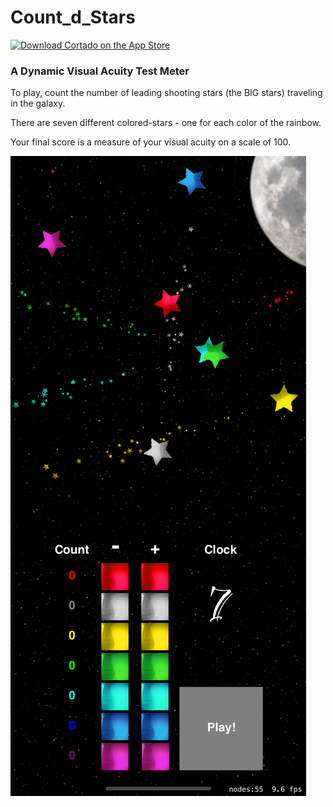 # Count_d_Stars

[![Download Cortado on the App Store](http://linkmaker.itunes.apple.com/images/badges/en-us/badge_appstore-lrg.svg)](https://apps.apple.com/app/id1535620875)

### A Dynamic Visual Acuity Test Meter

To play, count the number of leading shooting stars (the BIG stars) traveling in the galaxy.

There are seven different colored-stars - one for each color of the rainbow.

Your final score is a measure of your visual acuity on a scale of 100.

<img src ="Simulator%20Screen%20Shot%20-%20iPhone%2011%20Pro%20Max%20-%202020-10-13%20at%2013.12.52.png"></a>

